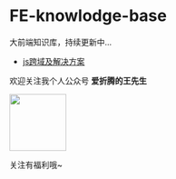 # FE-knowlodge-base
大前端知识库，持续更新中...

- [js跨域及解决方案](https://github.com/FIGHTING-TOP/FE-knowlodge-base/issues/1#issue-727185536)



欢迎关注我个人公众号
**爱折腾的王先生**


<img width="100px" src="https://user-images.githubusercontent.com/22701388/96853436-f0088800-148c-11eb-8337-fc0121fbb2f4.jpg">

关注有福利哦~
